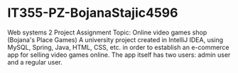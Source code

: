 # IT355-PZ-BojanaStajic4596
Web systems 2 Project Assignment
Topic: Online video games shop (Bojana's Place Games)
A university project created in IntelliJ IDEA, using MySQL, Spring, Java, HTML, CSS, etc. in order to establish an e-commerce app for selling video games online. The app itself has two users: admin user and a regular user. 
